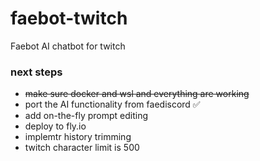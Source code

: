 # faebot-twitch
Faebot AI chatbot for twitch

### next steps
- ~~make sure docker and wsl and everything are working~~
- port the AI functionality from faediscord ✅
- add on-the-fly prompt editing
- deploy to fly.io
- implemtr history trimming
- twitch character limit is 500


 
